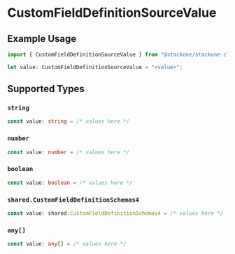 # CustomFieldDefinitionSourceValue

## Example Usage

```typescript
import { CustomFieldDefinitionSourceValue } from "@stackone/stackone-client-ts/sdk/models/shared";

let value: CustomFieldDefinitionSourceValue = "<value>";
```

## Supported Types

### `string`

```typescript
const value: string = /* values here */
```

### `number`

```typescript
const value: number = /* values here */
```

### `boolean`

```typescript
const value: boolean = /* values here */
```

### `shared.CustomFieldDefinitionSchemas4`

```typescript
const value: shared.CustomFieldDefinitionSchemas4 = /* values here */
```

### `any[]`

```typescript
const value: any[] = /* values here */
```

